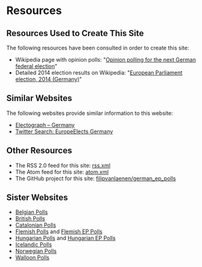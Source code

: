# Resources

## Resources Used to Create This Site

The following resources have been consulted in order to create this site:

+ Wikipedia page with opinion polls: "[Opinion polling for the next German federal election](https://en.wikipedia.org/wiki/Opinion_polling_for_the_next_German_federal_election)"
+ Detailed 2014 election results on Wikipedia: "[European Parliament election, 2014 (Germany)](https://en.wikipedia.org/wiki/European_Parliament_election,_2014_(Germany))"

## Similar Websites

The following websites provide similar information to this website:

+ [Electograph – Germany](http://www.electograph.com/search/label/Germany)
+ [Twitter Search: EuropeElects Germany](https://twitter.com/search?f=tweets&vertical=default&q=europeelects%20germany&src=typd)

## Other Resources

+ The RSS 2.0 feed for this site: [rss.xml](rss.xml)
+ The Atom feed for this site: [atom.xml](atom.xml)
+ The GitHub project for this site: [filipvanlaenen/german_ep_polls](https://github.com/filipvanlaenen/german_ep_polls)

## Sister Websites

+ [Belgian Polls](https://filipvanlaenen.github.io/belgian_polls/)
+ [British Polls](https://filipvanlaenen.github.io/british_polls/)
+ [Catalonian Polls](https://filipvanlaenen.github.io/catalonian_polls/)
+ [Flemish Polls](https://filipvanlaenen.github.io/flemish_polls/) and [Flemish EP Polls](https://filipvanlaenen.github.io/flemish_ep_polls/)
+ [Hungarian Polls](https://filipvanlaenen.github.io/hungarian_polls/) and [Hungarian EP Polls](https://filipvanlaenen.github.io/hungarian_ep_polls/)
+ [Icelandic Polls](https://filipvanlaenen.github.io/icelandic_polls/)
+ [Norwegian Polls](https://filipvanlaenen.github.io/norwegian_polls/)
+ [Walloon Polls](https://filipvanlaenen.github.io/walloon_polls/)
